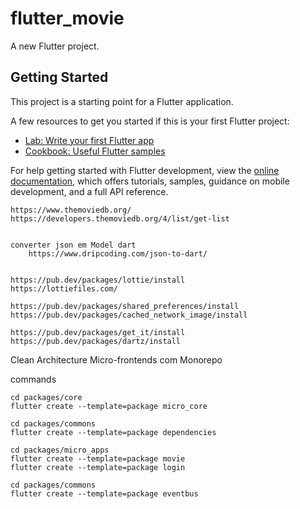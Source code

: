 # flutter_movie

A new Flutter project.

## Getting Started

This project is a starting point for a Flutter application.

A few resources to get you started if this is your first Flutter project:

- [Lab: Write your first Flutter app](https://docs.flutter.dev/get-started/codelab)
- [Cookbook: Useful Flutter samples](https://docs.flutter.dev/cookbook)

For help getting started with Flutter development, view the
[online documentation](https://docs.flutter.dev/), which offers tutorials,
samples, guidance on mobile development, and a full API reference.


    https://www.themoviedb.org/
    https://developers.themoviedb.org/4/list/get-list


    converter json em Model dart
        https://www.dripcoding.com/json-to-dart/


    https://pub.dev/packages/lottie/install
    https://lottiefiles.com/

    https://pub.dev/packages/shared_preferences/install
    https://pub.dev/packages/cached_network_image/install

    https://pub.dev/packages/get_it/install
    https://pub.dev/packages/dartz/install

Clean Architecture
Micro-frontends com Monorepo

commands 

    cd packages/core
    flutter create --template=package micro_core

    cd packages/commons
    flutter create --template=package dependencies

    cd packages/micro_apps
    flutter create --template=package movie
    flutter create --template=package login
    
    cd packages/commons
    flutter create --template=package eventbus